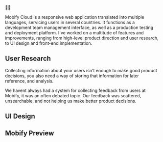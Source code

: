 👸👋

Mobify Cloud is a responsive web application translated into multiple languages, servicing users in several countries. It functions as a development team management interface, as well as a production testing and deployment platform. I've worked on a multitude of features and improvements, ranging from high-level product direction and user research, to UI design and front-end implementation.

## User Research

Collecting information about your users isn't enough to make good product decisions, you also need a way of storing that information for later reference, and analysis.

We havent always had a system for collecting feedback from users at Mobify, it  was an often debated topic. Our feedback was scattered, unsearchable, and not helping us make better product decisions.



## UI Design

## Mobify Preview

